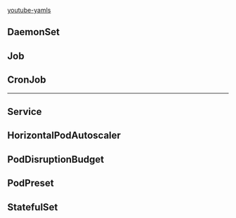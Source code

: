 [youtube-yamls](https://github.com/justmeandopensource/kubernetes/tree/master/yamls)

## DaemonSet

## Job

## CronJob

---

## Service

## HorizontalPodAutoscaler

## PodDisruptionBudget

## PodPreset

## StatefulSet
